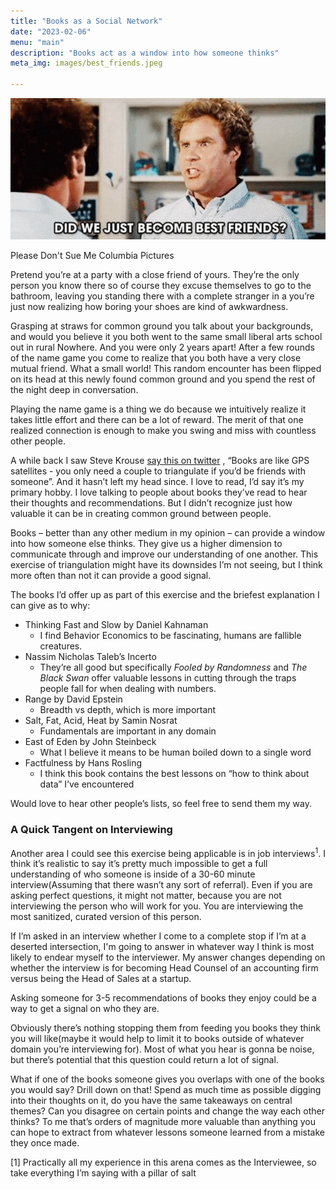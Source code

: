 ```yaml
---
title: "Books as a Social Network"
date: "2023-02-06"
menu: "main"
description: "Books act as a window into how someone thinks"
meta_img: images/best_friends.jpeg

---
```


<div class="figure">

![](/images/best_friends.jpeg)

<p class="caption">Please Don't Sue Me Columbia Pictures</p>

</div>

Pretend you’re at a party with a close friend of yours. They’re the only person you know there so of course they excuse themselves to go to the bathroom, leaving you standing there with a complete stranger in a you’re just now realizing how boring your shoes are kind of awkwardness. 

Grasping at straws for common ground you talk about your backgrounds, and would you believe it you both went to the same small liberal arts school out in rural Nowhere. And you were only 2 years apart! After a few rounds of the name game you come to realize that you both have a very close mutual friend. What a small world! This random encounter has been flipped on its head at this newly found common ground and you spend the rest of the night deep in conversation. 

Playing the name game is a thing we do because we intuitively realize it takes little effort and there can be a lot of reward.  The merit of that one realized connection is enough to make you swing and miss with countless other people. 

A while back I saw Steve Krouse [say this on twitter](https://twitter.com/stevekrouse/status/1533840328570064896?s=20&t=y1JhckSV-QiSKSG8oj-A_A) , “Books are like GPS satellites - you only need a couple to triangulate if you’d be friends with someone”. And it hasn’t left my head since. I love to read, I’d say it’s my primary hobby. I love talking to people about books they’ve read to hear their thoughts and recommendations. But I didn’t recognize just how valuable it can be in creating common ground between people. 
 
Books – better than any other medium in my opinion – can provide a window into how someone else thinks. They give us a higher dimension to communicate through and improve our understanding of one another. This exercise of triangulation might have its downsides I’m not seeing, but I think more often than not it can provide a good signal.
 
The books I’d offer up as part of this exercise and the briefest explanation I can give as to why:

- Thinking Fast and Slow by Daniel Kahnaman
    - I find Behavior Economics to be fascinating, humans are fallible creatures. 
- Nassim Nicholas Taleb’s Incerto
    - They’re all good but specifically *Fooled by Randomness* and *The Black Swan* offer valuable lessons in cutting through the traps people fall for when dealing with numbers.
- Range by David Epstein
    - Breadth vs depth, which is more important
- Salt, Fat, Acid, Heat by Samin Nosrat
    - Fundamentals are important in any domain
- East of Eden by John Steinbeck
    - What I believe it means to be human boiled down to a single word
- Factfulness by Hans Rosling
    - I think this book contains the best lessons on “how to think about data” I’ve encountered

Would love to hear other people’s lists, so feel free to send them my way.
 
### A Quick Tangent on Interviewing
 
Another area I could see this exercise being applicable is in job interviews<sup>1</sup>. I think it’s realistic to say it’s pretty much impossible to get a full understanding of who someone is inside of a 30-60 minute interview(Assuming that there wasn’t any sort of referral). Even if you are asking perfect questions, it might not matter, because you are not interviewing the person who will work for you. You are interviewing the most sanitized, curated version of this person. 
 
If I’m asked in an interview whether I come to a complete stop if I’m at a deserted intersection, I'm going to answer in whatever way I think is most likely to endear myself to the interviewer. My answer changes depending on whether the interview is for becoming Head Counsel of an accounting firm versus being the Head of Sales at a startup. 

Asking someone for 3-5 recommendations of books they enjoy could be a way to get a signal on who they are. 
 
Obviously there’s nothing stopping them from feeding you books they think you will like(maybe it would help to limit it to books outside of whatever domain you’re interviewing for). Most of what you hear is gonna be noise, but there’s potential that this question could return a lot of signal. 
 
What if one of the books someone gives you overlaps with one of the books you would say? Drill down on that! Spend as much time as possible digging into their thoughts on it, do you have the same takeaways on central themes? Can you disagree on certain points and change the way each other thinks? To me that’s orders of magnitude more valuable than anything you can hope to extract from whatever lessons someone learned from a mistake they once made. 
 

[1] Practically all my experience in this arena comes as the Interviewee, so take everything I’m saying with a pillar of salt
